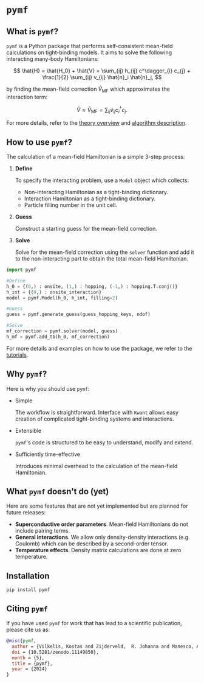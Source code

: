 # `pymf`

## What is `pymf`?

`pymf` is a Python package that performs self-consistent mean-field calculations on tight-binding models.
It aims to solve the following interacting many-body Hamiltonians:

$$
\hat{H} = \hat{H_0} + \hat{V} = \sum_{ij} h_{ij} c^\dagger_{i} c_{j} + \frac{1}{2} \sum_{ij} v_{ij} \hat{n}_i \hat{n}_j,
$$

by finding the mean-field correction $\hat{V}_{\text{MF}}$ which approximates the interaction term:

$$
\hat{V} \approx \hat{V}_{\text{MF}} = \sum_{ij} \tilde{v}_{ij} c^\dagger_{i} c_{j}.
$$

For more details, refer to the [theory overview](docs/source/documentation/mf_notes.md) and [algorithm description](docs/source/documentation/algorithm.md).

## How to use `pymf`?

The calculation of a mean-field Hamiltonian is a simple 3-step process:

1. **Define**

    To specify the interacting problem, use a `Model` object which collects:
    - Non-interacting Hamiltonian as a tight-binding dictionary.
    - Interaction Hamiltonian as a tight-binding dictionary.
    - Particle filling number in the unit cell.
2. **Guess**

    Construct a starting guess for the mean-field correction.

3. **Solve**

    Solve for the mean-field correction using the `solver` function and add it to the non-interacting part to obtain the total mean-field Hamiltonian.

```python
import pymf

#Define
h_0 = {(0,) : onsite, (1,) : hopping, (-1,) : hopping.T.conj()}
h_int = {(0,) : onsite_interaction}
model = pymf.Model(h_0, h_int, filling=2)

#Guess
guess = pymf.generate_guess(guess_hopping_keys, ndof)

#Solve
mf_correction = pymf.solver(model, guess)
h_mf = pymf.add_tb(h_0, mf_correction)
```

For more details and examples on how to use the package, we refer to the [tutorials](docs/source/tutorial/hubbard_1d.md).

## Why `pymf`?

Here is why you should use `pymf`:

* Simple

    The workflow is straightforward.
    Interface with `Kwant` allows easy creation of complicated tight-binding systems and interactions.

* Extensible

    `pymf`'s code is structured to be easy to understand, modify and extend.

* Sufficiently time-effective

    Introduces minimal overhead to the calculation of the mean-field Hamiltonian.


## What `pymf` doesn't do (yet)

Here are some features that are not yet implemented but are planned for future releases:

- **Superconductive order parameters**. Mean-field Hamiltonians do not include pairing terms.
- **General interactions**. We allow only density-density interactions (e.g. Coulomb) which can be described by a second-order tensor.
- **Temperature effects**. Density matrix calculations are done at zero temperature.

## Installation

```
pip install pymf
```

## Citing `pymf`

If you have used `pymf` for work that has lead to a scientific publication, please cite us as:

```bibtex
@misc{pymf,
  author = {Vilkelis, Kostas and Zijderveld,  R. Johanna and Manesco, Antonio L.R. and Akhmerov, Anton R.},
  doi = {10.5281/zenodo.11149850},
  month = {5},
  title = {pymf},
  year = {2024}
}
```
